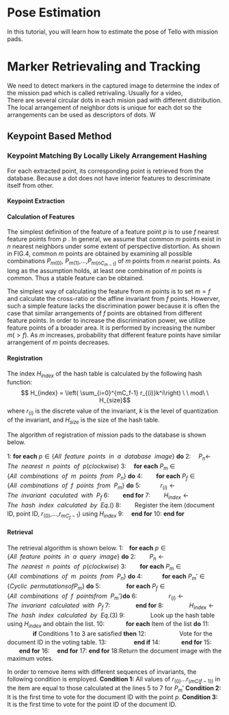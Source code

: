 # Pose Estimation
In this tutorial, you will learn how to estimate the pose of Tello with mission pads. 



# Marker Retrievaling and Tracking
We need to detect markers in the captured image to determine the index of the mission pad which is called retrivaling. Usually for a video,  
There are several circular dots in each mision pad with different distribution. The local arrangement of neighbor dots is unique for each dot so the arrangements can be used as descriptors of dots. W

## Keypoint Based Method
### Keypoint Matching By Locally Likely Arrangement Hashing
For each extracted point, its corresponding point is retrieved from the database. Because a dot does not have interior features to descriminate itself from other.

#### Keypoint Extraction

#### Calculation of Features

The simplest definition of the feature of a feature point $p$ is to use $f$ nearest feature points from $p$ . In general, we assume that common $m$ points exist in $n$ nearest neighbors under some extent of perspective distortion. As shown in FIG.4, common $m$ points are obtained by examining all possible combinations $P_{m(0)}$, $P_{m(1)}$,...,$P_{m(nC_{m-1})}$ of $m$ points from $n$ nearist points. As long as the assumption holds, at least one combination of $m$ points is common. Thus a stable feature can be obtained.

The simplest way of calculating the feature from $m$ points is to set $m=f$ and calculate the cross-ratio or the affine invariant from $f$ points. Howerver, such a simple feature lacks the discrimination power because it is often the case that similar arrangements of $f$ points are obtained from different feature points. In order to increase the discrimination power, we utilize feature points of a broader area. It is performed by increasing the number $m(>f)$. As $m$ increases, probability that different feature points have similar arrangement of $m$ points decreases. 
#### Registration

The index $H_{index}$ of the hash table is calculated by the following hash function:
$$
H_{index} = 
\left(
\sum_{i=0}^{mC_f-1} r_{(i)}k^i\right) \ \ mod\ \ H_{size}$$
where $r_{(i)}$ is the discrete value of the invariant, $k$ is the level of quantization of the invariant, and $H_{size}$ is the size of the hash table.

The algorithm of registration of mission pads to the database is shown below.

1:  **for each** $p\in\left\{ All\ \ feature\ \ points\ \ in\ \ a\ \ database\ \ image\right\}$ **do**
2: 　$P_n\leftarrow$ $The\ \ nearest\ \ n\ \ points\ \ of\ \ p (clockwise)$ 
3: 　**for each** $P_m \in \left\{All\ \ combinations\ \ of\ \ m\ \ points\ \ from\ \ P_n \right\}$ **do**
4: 　　**for each** $P_f \in \left\{All\ \ combinations\ \ of\ \ f\ \ points\ \ from\ \ P_m \right\}$ **do**
5: 　　　$r_{(i)} \leftarrow The\ \ invariant\ \ caculated\ \ with \ \ P_f$
6: 　　**end for**
7: 　　$H_{index}\leftarrow The\ \ hash\ \ index\ \ calculated\ \ by\ \ Eq.()$
8:　　 Register the item (document ID, point ID, $r_{(0)}$,...,$r_{mC_f-1}$) using $H_{index}$
9:　 **end for**
10: **end for**

#### Retrieval
The retrieval algorithm is shown below.
1:　**for each** $p \in \left\{All\ \ feature\ \ points\ \ in \ \ a\ \ query\ \ image \right\}$ **do**
2: 　　$P_n \leftarrow The\ \ nearest\ \ n\ \ points\ \ of\ \ p(clockwise)$
3: 　　**for each** $P_m \in \left\{All\ \ combinations\ \ of\ \ m\ \ points\ \ from\ \ P_n \right\}$ **do**
4: 　　　**for each** $P_m' \in \left\{Cyclic\ \ permutations of P_m \right\}$ **do**
5: 　　　　**for each** $P_f \in \left\{All\ \ combinations\ \ of\ \ f\ \ points from\ \ P_m'\right\}$**do**
6: 　　　　　$r_{(i)}\leftarrow The\ \ invariant\ \ calculated\ \ with\ \ P_f$
7: 　　　　**end for**
8: 　　　　$H_{index}\leftarrow The\ \ hash\ \ index\ \ calculated\ \ by\ \ Eq.(3)$
9: 　　　　Look up the hash table using $H_{index}$ and obtain the list.
10: 　　   　**for each** Item of the list **do**
11: 　　 　　**if** Conditions 1 to 3 are satisfied **then**
12: 　　　 　　Vote for the document ID in the voting table.
13: 　　　 　**end if**
14: 　　 　**end for**
15: 　　**end for**
16: 　**end for**
17: **end for**
18:Return the document image with the maximum votes.

In order to remove items with different sequences of invariants, the following condition is employed.
**Condition 1:** All values of $r_{(0)} ... r_{(mC_{}(f-1))}$ in the item are equal to those calculated at the lines 5 to 7 for $P_m'$
**Condition 2:** It is the first time to vote for the document ID with the point $p$.
**Condition 3:** It is the first time to vote for the point ID of the document ID.